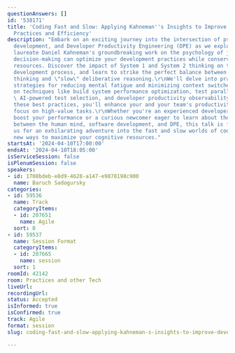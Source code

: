 ```yaml
---
questionAnswers: []
id: '538171'
title: 'Coding Fast and Slow: Applying Kahneman''s Insights to Improve Development
  Practices and Efficiency'
description: "Embark on an exciting journey into the intersection of psychology, software
  development, and Developer Productivity Engineering (DPE) as we explore how Nobel
  laureate Daniel Kahneman's groundbreaking work on the psychology of judgment and
  decision-making can optimize your development practices while conserving cognitive
  resources. Discover the impact of System 1 and System 2 thinking on the software
  development process, and learn to strike the perfect balance between \"fast\" intuitive
  thinking and \"slow\" deliberative reasoning.\r\nWe'll delve into practical DPE
  strategies for reducing mental fatigue and minimizing context switches, focusing
  on techniques like build system performance optimization, test parallelization,
  \ AI-powered test selection, and developer productivity observability. By leveraging
  these best practices, you'll enhance your and your team's productivity and maintain
  focus on high-value tasks.\r\nWhether you're an experienced developer seeking to
  boost your performance or a curious newcomer eager to learn about the connections
  between the human mind, software development, and DPE, this talk is for you. Join
  us for an exhilarating adventure into the fast and slow worlds of coding, and uncover
  new ways to maximize your cognitive resources."
startsAt: '2024-04-10T17:00:00'
endsAt: '2024-04-10T18:05:00'
isServiceSession: false
isPlenumSession: false
speakers:
- id: 1708bdeb-e8d9-4628-a147-e9878198c900
  name: Baruch Sadogursky
categories:
- id: 59536
  name: Track
  categoryItems:
  - id: 207651
    name: Agile
  sort: 0
- id: 59537
  name: Session Format
  categoryItems:
  - id: 207665
    name: session
  sort: 1
roomId: 42142
room: Practices and other Tech
liveUrl: 
recordingUrl: 
status: Accepted
isInformed: true
isConfirmed: true
track: Agile
format: session
slug: coding-fast-and-slow-applying-kahneman-s-insights-to-improve-development-practices-and-efficiency

---
```

